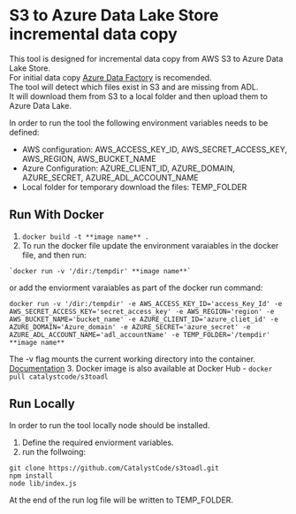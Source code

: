 # S3 to Azure Data Lake Store incremental data copy
This tool is designed for incremental data copy from AWS S3 to Azure Data Lake Store.<br/>
For initial data copy [Azure Data Factory](https://docs.microsoft.com/en-us/azure/data-factory/data-factory-introduction) is recomended.<br/>
The tool will detect which files exist in S3 and are missing from ADL. <br/> 
It will download them from S3 to a local folder and then upload them to Azure Data Lake.<br/>

In order to run the tool the following environment variables needs to be defined:

* AWS configuration: AWS_ACCESS_KEY_ID, AWS_SECRET_ACCESS_KEY, AWS_REGION, AWS_BUCKET_NAME
* Azure Configuration: AZURE_CLIENT_ID, AZURE_DOMAIN, AZURE_SECRET, AZURE_ADL_ACCOUNT_NAME
* Local folder for temporary download the files: TEMP_FOLDER


## Run With Docker
1. `docker build -t **image name** .`
2. To run the docker file update the environment varaiables in the docker file, and then run:
```
`docker run -v '/dir:/tempdir' **image name**`
```
or add the enviorment varaiables as part of the docker run command:<br/>

```
docker run -v '/dir:/tempdir' -e AWS_ACCESS_KEY_ID='access_Key_Id' -e AWS_SECRET_ACCESS_KEY='secret_access_key' -e AWS_REGION='region' -e AWS_BUCKET_NAME='bucket_name' -e AZURE_CLIENT_ID='azure_cliet_id' -e AZURE_DOMAIN='Azure_domain' -e AZURE_SECRET='azure_secret' -e AZURE_ADL_ACCOUNT_NAME='adl_accountName' -e TEMP_FOLDER='/tempdir' **image name**
```

The -v flag mounts the current working directory into the container. [Documentation](https://docs.docker.com/engine/reference/commandline/run/#mount-volume--v-read-only)
3. Docker image is also available at Docker Hub - `docker pull catalystcode/s3toadl`

## Run Locally
In order to run the tool locally node should be installed.
1. Define the required enviorment variables.
2. run the follwoing:
```
git clone https://github.com/CatalystCode/s3toadl.git
npm install
node lib/index.js
```

At the end of the run log file will be written to TEMP_FOLDER.
